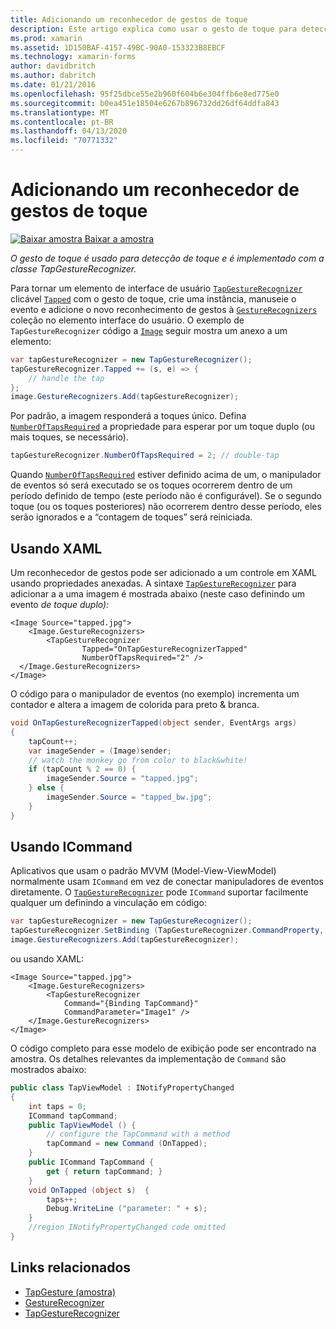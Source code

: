 ```yaml
---
title: Adicionando um reconhecedor de gestos de toque
description: Este artigo explica como usar o gesto de toque para detecção de toque em um aplicativo do Xamarin.Forms. A detecção de toque é implementada com a classe TapGestureRecognizer.
ms.prod: xamarin
ms.assetid: 1D150BAF-4157-49BC-90A0-153323B8EBCF
ms.technology: xamarin-forms
author: davidbritch
ms.author: dabritch
ms.date: 01/21/2016
ms.openlocfilehash: 95f25dbce55e2b960f604b6e304ffb6e8ed775e0
ms.sourcegitcommit: b0ea451e18504e6267b896732dd26df64ddfa843
ms.translationtype: MT
ms.contentlocale: pt-BR
ms.lasthandoff: 04/13/2020
ms.locfileid: "70771332"
---
```

# <a name="adding-a-tap-gesture-recognizer"></a>Adicionando um reconhecedor de gestos de toque

[![Baixar](~/media/shared/download.png) amostra Baixar a amostra](https://docs.microsoft.com/samples/xamarin/xamarin-forms-samples/workingwithgestures-tapgesture)

_O gesto de toque é usado para detecção de toque e é implementado com a classe TapGestureRecognizer._

Para tornar um elemento de interface de usuário [`TapGestureRecognizer`](xref:Xamarin.Forms.TapGestureRecognizer) clicável [`Tapped`](xref:Xamarin.Forms.TapGestureRecognizer.Tapped) com o gesto de toque, crie uma instância, manuseie o evento e adicione o novo reconhecimento de gestos à [`GestureRecognizers`](xref:Xamarin.Forms.View.GestureRecognizers) coleção no elemento interface do usuário. O exemplo de `TapGestureRecognizer` código a [`Image`](xref:Xamarin.Forms.Image) seguir mostra um anexo a um elemento:

```csharp
var tapGestureRecognizer = new TapGestureRecognizer();
tapGestureRecognizer.Tapped += (s, e) => {
    // handle the tap
};
image.GestureRecognizers.Add(tapGestureRecognizer);
```

Por padrão, a imagem responderá a toques único. Defina [`NumberOfTapsRequired`](xref:Xamarin.Forms.TapGestureRecognizer.NumberOfTapsRequired) a propriedade para esperar por um toque duplo (ou mais toques, se necessário).

```csharp
tapGestureRecognizer.NumberOfTapsRequired = 2; // double-tap
```

Quando [`NumberOfTapsRequired`](xref:Xamarin.Forms.TapGestureRecognizer.NumberOfTapsRequired) estiver definido acima de um, o manipulador de eventos só será executado se os toques ocorrerem dentro de um período definido de tempo (este período não é configurável). Se o segundo toque (ou os toques posteriores) não ocorrerem dentro desse período, eles serão ignorados e a “contagem de toques” será reiniciada.

<a name="Using_Xaml" />

## <a name="using-xaml"></a>Usando XAML

Um reconhecedor de gestos pode ser adicionado a um controle em XAML usando propriedades anexadas. A sintaxe [`TapGestureRecognizer`](xref:Xamarin.Forms.TapGestureRecognizer) para adicionar a a uma imagem é mostrada abaixo (neste caso definindo um evento *de toque duplo):*

```xaml
<Image Source="tapped.jpg">
    <Image.GestureRecognizers>
        <TapGestureRecognizer
                Tapped="OnTapGestureRecognizerTapped"
                NumberOfTapsRequired="2" />
  </Image.GestureRecognizers>
</Image>
```

O código para o manipulador de eventos (no exemplo) incrementa um contador e altera a imagem de colorida para preto &amp; branca.

```csharp
void OnTapGestureRecognizerTapped(object sender, EventArgs args)
{
    tapCount++;
    var imageSender = (Image)sender;
    // watch the monkey go from color to black&white!
    if (tapCount % 2 == 0) {
        imageSender.Source = "tapped.jpg";
    } else {
        imageSender.Source = "tapped_bw.jpg";
    }
}
```

## <a name="using-icommand"></a>Usando ICommand

Aplicativos que usam o padrão MVVM (Model-View-ViewModel) normalmente usam `ICommand` em vez de conectar manipuladores de eventos diretamente. O [`TapGestureRecognizer`](xref:Xamarin.Forms.TapGestureRecognizer) pode `ICommand` suportar facilmente qualquer um definindo a vinculação em código:

```csharp
var tapGestureRecognizer = new TapGestureRecognizer();
tapGestureRecognizer.SetBinding (TapGestureRecognizer.CommandProperty, "TapCommand");
image.GestureRecognizers.Add(tapGestureRecognizer);
```

ou usando XAML:

```xaml
<Image Source="tapped.jpg">
    <Image.GestureRecognizers>
        <TapGestureRecognizer
            Command="{Binding TapCommand}"
            CommandParameter="Image1" />
    </Image.GestureRecognizers>
</Image>
```

O código completo para esse modelo de exibição pode ser encontrado na amostra. Os detalhes relevantes da implementação de `Command` são mostrados abaixo:

```csharp
public class TapViewModel : INotifyPropertyChanged
{
    int taps = 0;
    ICommand tapCommand;
    public TapViewModel () {
        // configure the TapCommand with a method
        tapCommand = new Command (OnTapped);
    }
    public ICommand TapCommand {
        get { return tapCommand; }
    }
    void OnTapped (object s)  {
        taps++;
        Debug.WriteLine ("parameter: " + s);
    }
    //region INotifyPropertyChanged code omitted
}
```

## <a name="related-links"></a>Links relacionados

- [TapGesture (amostra)](https://docs.microsoft.com/samples/xamarin/xamarin-forms-samples/workingwithgestures-tapgesture)
- [GestureRecognizer](xref:Xamarin.Forms.GestureRecognizer)
- [TapGestureRecognizer](xref:Xamarin.Forms.TapGestureRecognizer)
